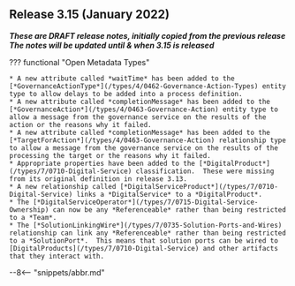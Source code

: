 <!-- SPDX-License-Identifier: CC-BY-4.0 -->
<!-- Copyright Contributors to the Egeria project. -->

## Release 3.15 (January 2022)

_**These are DRAFT release notes, initially copied from the previous release
The notes will be updated until & when 3.15 is released**_

??? functional "Open Metadata Types"

    * A new attribute called *waitTime* has been added to the [*GovernanceActionType*](/types/4/0462-Governance-Action-Types) entity type to allow delays to be added into a process definition.
    * A new attribute called *completionMessage* has been added to the [*GovernanceAction*](/types/4/0463-Governance-Action) entity type to allow a message from the governance service on the results of the action or the reasons why it failed.
    * A new attribute called *completionMessage* has been added to the [*TargetForAction*](/types/4/0463-Governance-Action) relationship type to allow a message from the governance service on the results of the processing the target or the reasons why it failed.
    * Appropriate properties have been added to the [*DigitalProduct*](/types/7/0710-Digital-Service) classification.  These were missing from its original definition in release 3.13.
    * A new relationship called [*DigitalServiceProduct*](/types/7/0710-Digital-Service) links a *DigitalService* to a *DigitalProduct*.
    * The [*DigitalServiceOperator*](/types/7/0715-Digital-Service-Ownership) can now be any *Referenceable* rather than being restricted to a *Team*.
    * The [*SolutionLinkingWire*](/types/7/0735-Solution-Ports-and-Wires) relationship can link any *Referenceable* rather than being restricted to a *SolutionPort*.  This means that solution ports can be wired to [DigitalProducts](/types/7/0710-Digital-Service) and other artifacts that they interact with.

--8<-- "snippets/abbr.md"
